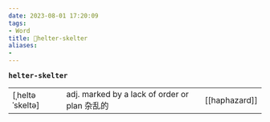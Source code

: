 ```yaml
---
date: 2023-08-01 17:20:09
tags: 
- Word
title: 📖helter-skelter
aliases: 
- 
---
```


<pre><strong>helter-skelter</strong></pre>
|   |   |   |
|---|---|---|
|[ˌheltə ˈskeltə]|adj. marked by a lack of order or plan 杂乱的|[[haphazard]]|
